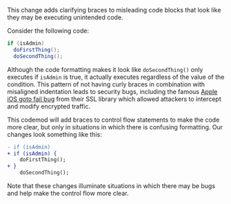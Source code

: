 This change adds clarifying braces to misleading code blocks that look like they may be executing unintended code.

Consider the following code:
```java
if (isAdmin)
  doFirstThing();
  doSecondThing();
```

Although the code formatting makes it look like `doSecondThing()` only executes if `isAdmin` is true, it actually executes regardless of the value of the condition. This pattern of not having curly braces in combination with misaligned indentation leads to security bugs, including the famous [Apple iOS goto fail bug](https://www.synopsys.com/blogs/software-security/understanding-apple-goto-fail-vulnerability-2/) from their SSL library which allowed attackers to intercept and modify encrypted traffic.

This codemod will add braces to control flow statements to make the code more clear, but only in situations in which there is confusing formatting. Our changes look something like this:
```diff
- if (isAdmin)
+ if (isAdmin) {
    doFirstThing();
+ }    
    doSecondThing();
```

Note that these changes illuminate situations in which there may be bugs and help make the control flow more clear. 

